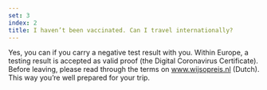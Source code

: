 ```yaml
---
set: 3
index: 2
title: I haven’t been vaccinated. Can I travel internationally?
---
```

Yes, you can if you carry a negative test result with you. Within Europe, a testing result is accepted as valid proof (the Digital Coronavirus Certificate). Before leaving, please read through the terms on  <a href="https://www.wijsopreis.nl" rel="noopener noreferrer" target="_blank" hreflang="nl">www.wijsopreis.nl (Dutch)</a>. This way you’re well prepared for your trip. 
